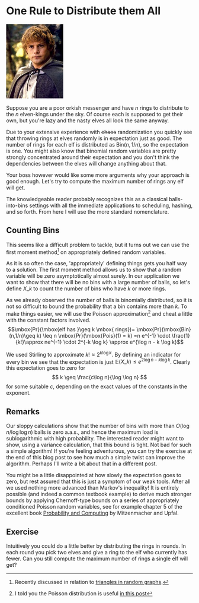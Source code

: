 One Rule to Distribute them All
===============================

![Share... the load](pictures/sam.jpg "Copyright probably with New Line Cinema")

Suppose you are a poor orkish messenger and have $n$ rings to distribute to the $n$ elven-kings under the sky. Of course each is supposed to get their own, but you're lazy and the nasty elves all look the same anyway.

Due to your extensive experience with ~~chaos~~ randomization you quickly see that throwing rings at elves randomly is in expectation just as good. The number of rings for each elf is distributed as $\mbox{Bin}(n,1/n)$, so the expectation is one. You might also know that binomial random variables are pretty strongly concentrated around their expectation and you don't think the dependencies between the elves will change anything about that. 

Your boss however would like some more arguments why your approach is good enough. Let's try to compute the maximum number of rings any elf will get.

The knowledgeable reader probably recognizes this as a classical balls-into-bins settings with all the immediate applications to scheduling, hashing, and so forth. From here I will use the more standard nomenclature.

<!--more-->

Counting Bins
-------------

This seems like a difficult problem to tackle, but it turns out we can use the first moment method[^1] on appropriately defined random variables.

As it is so often the case, 'appropriately' defining things gets you half way to a solution. The first moment method allows us to show that a random variable will be zero asymptotically almost surely. In our application we want to show that there will be no bins with a large number of balls, so let's define $X\_k$ to count the number of bins who have $k$ or more rings. 

As we already observed the number of balls is binomially distributed, so it is not so difficult to bound the probability that a bin contains more than $k$. To make things easier, we will use the Poisson approximation[^2] and cheat a little with the constant factors involved.
$$\mbox{Pr}(\mbox{elf has }\geq k \mbox{ rings})= \mbox{Pr}(\mbox{Bin}(n,1/n)\geq k) \leq n \mbox{Pr}(\mbox{Pois}(1) = k) =n e^{-1} \cdot \frac{1}{k!}\approx ne^{-1} \cdot 2^{-k \log k} \approx e^{\log n - k \log k}$$

We used Stirling to approximate $k! \approx 2^{k\log k}$. By defining an indicator for every bin we see that the expectation is just $\mathbb{E}(X\_k) \leq e^{2\log n - k \log k}$. Clearly this expectation goes to zero for 
$$
k \geq \frac{c\log n}{\log \log n}
$$
for some suitable $c$, depending on the exact values of the constants in the exponent.

Remarks
-------

Our sloppy calculations show that the number of bins with more than $O(\log n/\log \log n)$ balls is zero a.a.s., and hence the maximum load is sublogarithmic with high probability. The interested reader might want to show, using a variance calculation, that this bound is tight. Not bad for such a simple algorithm! If you're feeling adventurous, you can try the exercise at the end of this blog post to see how much a simple twist can improve the algorithm. Perhaps I'll write a bit about that in a different post.

You might be a little disappointed at how slowly the expectation goes to zero, but rest assured that this is just a symptom of our weak tools. After all we used nothing more advanced than Markov's inequality! It is entirely possible (and indeed a common textbook example) to derive much stronger bounds by applying Chernoff-type bounds on a series of appropriately conditioned Poisson random variables, see for example chapter 5 of the excellent book [Probability and Computing](http://books.google.com/books/about/Probability\_and\_computing.html?id=0bAYl6d7hvkC) by Mitzenmacher and Upfal.

Exercise
--------

Intuitively you could do a little better by distributing the rings in rounds. In each round you pick two elves and give a ring to the elf who currently has fewer. Can you still compute the maximum number of rings a single elf will get?

[^1]: Recently discussed in relation to [triangles in random graphs](http://zufallstee.blogspot.com/2011/10/triangles-in-random-graphs.html).
[^2]: I told you the Poisson distribution is useful [in this post](http://zufallstee.blogspot.com/2011/10/poisson-distribution.html)